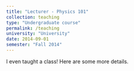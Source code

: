 ```yaml
---
title: "Lecturer - Physics 101"
collection: teaching
type: "Undergraduate course"
permalink: /teaching
university: "University"
date: 2014-09-01
semester: "Fall 2014"
---
```


I even taught a class! Here are some more details.
